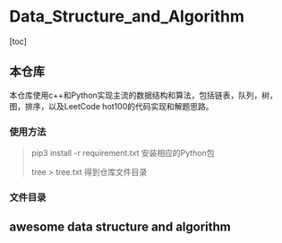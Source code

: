 # Data_Structure_and_Algorithm

[toc]

## 本仓库

本仓库使用c++和Python实现主流的数据结构和算法，包括链表，队列，树，图，排序，以及LeetCode hot100的代码实现和解题思路。

### 使用方法



> pip3 install -r requirement.txt					安装相应的Python包
>
> tree > tree.txt 								    得到仓库文件目录

### 文件目录



## awesome data structure and algorithm



